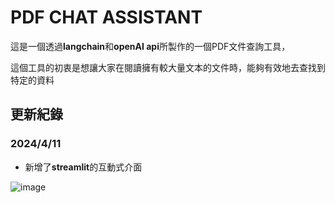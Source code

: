 # **PDF CHAT ASSISTANT**
這是一個透過**langchain**和**openAI api**所製作的一個PDF文件查詢工具，

這個工具的初衷是想讓大家在閱讀擁有較大量文本的文件時，能夠有效地去查找到特定的資料


## 更新紀錄
### **2024/4/11** 
* 新增了**streamlit**的互動式介面 

![image](https://github.com/shimo0829/PDF_CHAT_ASSISTANT/blob/main/interface.png)

